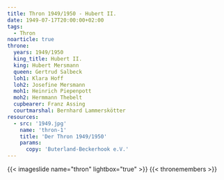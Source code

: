 ```yaml
---
title: Thron 1949/1950 - Hubert II.
date: 1949-07-17T20:00:00+02:00
tags:
  - Thron
noarticle: true
throne:
  years: 1949/1950
  king_title: Hubert II.
  king: Hubert Mersmann
  queen: Gertrud Salbeck
  loh1: Klara Hoff
  loh2: Josefine Mersmann
  moh1: Heinrich Piepenpott
  moh2: Hermmann Thebelt
  cupbearer: Franz Assing
  courtmarshal: Bernhard Lammerskötter
resources:
  - src: '1949.jpg'
    name: 'thron-1'
    title: 'Der Thron 1949/1950'
    params:
      copy: 'Buterland-Beckerhook e.V.'
---
```

{{< imageslide name="thron" lightbox="true" >}}
{{< thronemembers >}}
